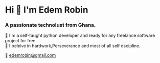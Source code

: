 # Hi 👋 I'm Edem Robin

### A passionate technolust from Ghana.

🔭 I'm a self-taught python developer and ready for any freelance software project for free.<br>
🔭 I beleive in hardwork,Perseverance and most of all self dscipline.

📧 edemrobin@gmail.com

